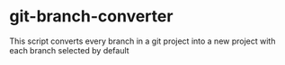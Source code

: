# git-branch-converter
This script converts every branch in a git project into a new project with each branch selected by default
